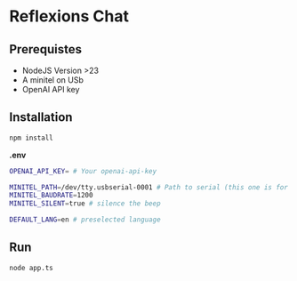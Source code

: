 # Reflexions Chat

## Prerequistes

- NodeJS Version >23
- A minitel on USb
- OpenAI API key

## Installation

```bash
npm install
```

**.env**
```bash
OPENAI_API_KEY= # Your openai-api-key

MINITEL_PATH=/dev/tty.usbserial-0001 # Path to serial (this one is for mac)
MINITEL_BAUDRATE=1200
MINITEL_SILENT=true # silence the beep

DEFAULT_LANG=en # preselected language
```

## Run
```
node app.ts
```